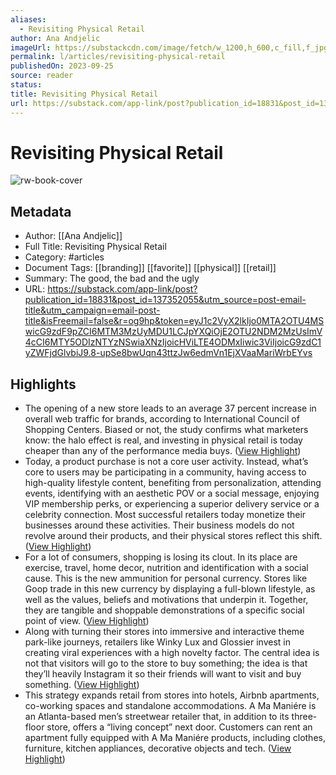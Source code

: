 ```yaml
---
aliases:
  - Revisiting Physical Retail
author: Ana Andjelic
imageUrl: https://substackcdn.com/image/fetch/w_1200,h_600,c_fill,f_jpg,q_auto:good,fl_progressive:steep,g_auto/https%3A%2F%2Fsubstack-post-media.s3.amazonaws.com%2Fpublic%2Fimages%2F16373908-48e7-48fa-b6e8-dc02bc5370c7_2858x1350.png
permalink: l/articles/revisiting-physical-retail
publishedOn: 2023-09-25
source: reader
status: 
title: Revisiting Physical Retail
url: https://substack.com/app-link/post?publication_id=18831&post_id=137352055&utm_source=post-email-title&utm_campaign=email-post-title&isFreemail=false&r=og9hp&token=eyJ1c2VyX2lkIjo0MTA2OTU4MSwicG9zdF9pZCI6MTM3MzUyMDU1LCJpYXQiOjE2OTU2NDM2MzUsImV4cCI6MTY5ODIzNTYzNSwiaXNzIjoicHViLTE4ODMxIiwic3ViIjoicG9zdC1yZWFjdGlvbiJ9.8-upSe8bwUqn43ttzJw6edmVn1EjXVaaMariWrbEYvs
---
```

# Revisiting Physical Retail

![rw-book-cover](https://substackcdn.com/image/fetch/w_1200,h_600,c_fill,f_jpg,q_auto:good,fl_progressive:steep,g_auto/https%3A%2F%2Fsubstack-post-media.s3.amazonaws.com%2Fpublic%2Fimages%2F16373908-48e7-48fa-b6e8-dc02bc5370c7_2858x1350.png)

## Metadata

- Author: [[Ana Andjelic]]
- Full Title: Revisiting Physical Retail
- Category: #articles
- Document Tags: [[branding]] [[favorite]] [[physical]] [[retail]]
- Summary: The good, the bad and the ugly
- URL: https://substack.com/app-link/post?publication_id=18831&post_id=137352055&utm_source=post-email-title&utm_campaign=email-post-title&isFreemail=false&r=og9hp&token=eyJ1c2VyX2lkIjo0MTA2OTU4MSwicG9zdF9pZCI6MTM3MzUyMDU1LCJpYXQiOjE2OTU2NDM2MzUsImV4cCI6MTY5ODIzNTYzNSwiaXNzIjoicHViLTE4ODMxIiwic3ViIjoicG9zdC1yZWFjdGlvbiJ9.8-upSe8bwUqn43ttzJw6edmVn1EjXVaaMariWrbEYvs

## Highlights

- The opening of a new store leads to an average 37 percent increase in overall web traffic for brands, according to International Council of Shopping Centers. Biased or not, the study confirms what marketers know: the halo effect is real, and investing in physical retail is today cheaper than any of the performance media buys.
  [](https://substackcdn.com/image/fetch/f_auto,q_auto:good,fl_progressive:steep/https%3A%2F%2Fsubstack-post-media.s3.amazonaws.com%2Fpublic%2Fimages%2F10d02ca5-a17d-4a40-bfbb-4c43c120b135_1344x1198.png) ([View Highlight](https://read.readwise.io/read/01hj8h55qv4p9r7yk56ffamcwz))
- Today, a product purchase is not a core user activity. Instead, what’s core to users may be participating in a community, having access to high-quality lifestyle content, benefiting from personalization, attending events, identifying with an aesthetic POV or a social message, enjoying VIP membership perks, or experiencing a superior delivery service or a celebrity connection. Most successful retailers today monetize their businesses around these activities. Their business models do not revolve around their products, and their physical stores reflect this shift. ([View Highlight](https://read.readwise.io/read/01hj8h6761bhwhw0dmbwccvb4b))
- For a lot of consumers, shopping is losing its clout. In its place are exercise, travel, home decor, nutrition and identification with a social cause. This is the new ammunition for personal currency. Stores like Goop trade in this new currency by displaying a full-blown lifestyle, as well as the values, beliefs and motivations that underpin it. Together, they are tangible and shoppable demonstrations of a specific social point of view. ([View Highlight](https://read.readwise.io/read/01hj8hbz87ww0da5yye8mxq5ev))
- Along with turning their stores into immersive and interactive theme park-like journeys, retailers like Winky Lux and Glossier invest in creating viral experiences with a high novelty factor. The central idea is not that visitors will go to the store to buy something; the idea is that they’ll heavily Instagram it so their friends will want to visit and buy something. ([View Highlight](https://read.readwise.io/read/01hj8hfbymgb9ktwdcwgmjs0bg))
- This strategy expands retail from stores into hotels, Airbnb apartments, co-working spaces and standalone accommodations. A Ma Maniére is an Atlanta-based men’s streetwear retailer that, in addition to its three-floor store, offers a “living concept” next door. Customers can rent an apartment fully equipped with A Ma Maniére products, including clothes, furniture, kitchen appliances, decorative objects and tech.
  [](https://substackcdn.com/image/fetch/f_auto,q_auto:good,fl_progressive:steep/https%3A%2F%2Fsubstack-post-media.s3.amazonaws.com%2Fpublic%2Fimages%2Fbfbf78d6-1e23-4ff7-8257-6b959c6c6d1c_1350x1200.png) ([View Highlight](https://read.readwise.io/read/01hj8hg1j8whzj6wj81e20b93k))
